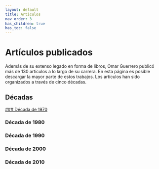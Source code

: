 ```yaml
---
layout: default
title: Artículos
nav_order: 3
has_children: true
has_toc: false
---
```


# Artículos publicados

Además de su extenso legado en forma de libros, Omar Guerrero publicó más de 130 artículos a lo largo de su carrera. En esta página es posible descargar la mayor parte de estos trabajos. Los artículos han sido organizados a través de cinco décadas.

## Décadas

[### Década de 1970](/articulos/1970)
### Década de 1980
### Década de 1990
### Década de 2000
### Década de 2010


